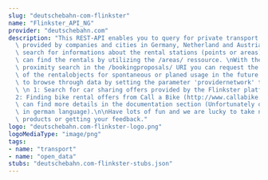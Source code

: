 ```yaml
---
slug: "deutschebahn-com-flinkster"
name: "Flinkster_API_NG"
provider: "deutschebahn.com"
description: "This REST-API enables you to query for private transport sharing offers\
  \ provided by companies and cities in Germany, Netherland and Austria. \nYou can\
  \ search for informations about the rental stations (points or areas) where you\
  \ can find the rentals by utilizing the /areas/ ressource. \nWith the help of the\
  \ proximity search in the /bookingproposals/ URI you can request the availabilities\
  \ of the rentalobjects for spontaneous or planed usage in the future. \n\nFeel free\
  \ to browse through data by setting the parameter 'providernetwork' to the value:\
  \ \n 1: Search for car sharing offers provided by the Flinkster platform (http://www.flinkster.de)\n\
  2: Finding bike rental offers from Call a Bike (http://www.callabike.de) \n\nYou\
  \ can find more details in the documentation section (Unfortunately only available\
  \ in german language).\n\nHave lots of fun and we are lucky to take notice of your\
  \ products or getting your feedback."
logo: "deutschebahn.com-flinkster-logo.png"
logoMediaType: "image/png"
tags:
- name: "transport"
- name: "open_data"
stubs: "deutschebahn.com-flinkster-stubs.json"
---
```

